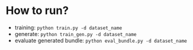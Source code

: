 # How to run?

- training: `python train.py -d dataset_name`
- generate: `python train_gen.py -d dataset_name`
- evaluate generated bundle: `python eval_bundle.py -d dataset_name`